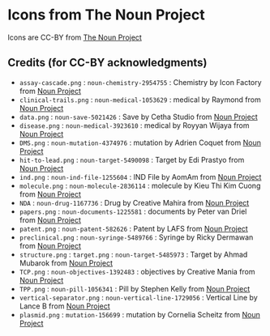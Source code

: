 # Icons from The Noun Project

Icons are CC-BY from [The Noun Project](https://thenounproject.com/)

## Credits (for CC-BY acknowledgments)

* `assay-cascade.png` : `noun-chemistry-2954755` : Chemistry by Icon Factory from <a href="https://thenounproject.com/browse/icons/term/chemistry/" target="_blank" title="Chemistry Icons">Noun Project</a>
* `clinical-trails.png` : `noun-medical-1053629` : medical by Raymond from <a href="https://thenounproject.com/browse/icons/term/medical/" target="_blank" title="medical Icons">Noun Project</a>
* `data.png` : `noun-save-5021426` : Save by Cetha Studio from <a href="https://thenounproject.com/browse/icons/term/save/" target="_blank" title="Save Icons">Noun Project</a>
* `disease.png` : `noun-medical-3923610` : medical by Royyan Wijaya from <a href="https://thenounproject.com/browse/icons/term/medical/" target="_blank" title="medical Icons">Noun Project</a>
* `DMS.png` : `noun-mutation-4374976` : mutation by Adrien Coquet from <a href="https://thenounproject.com/browse/icons/term/mutation/" target="_blank" title="mutation Icons">Noun Project</a>
* `hit-to-lead.png` : `noun-target-5490098` : Target by Edi Prastyo from <a href="https://thenounproject.com/browse/icons/term/target/" target="_blank" title="Target Icons">Noun Project</a>
* `ind.png` : `noun-ind-file-1255604` : IND File by AomAm from <a href="https://thenounproject.com/browse/icons/term/ind-file/" target="_blank" title="IND File Icons">Noun Project</a>
* `molecule.png` : `noun-molecule-2836114` : molecule by Kieu Thi Kim Cuong from <a href="https://thenounproject.com/browse/icons/term/molecule/" target="_blank" title="molecule Icons">Noun Project</a>
* `NDA` : `noun-drug-1167736` : Drug by Creative Mahira from <a href="https://thenounproject.com/browse/icons/term/drug/" target="_blank" title="Drug Icons">Noun Project</a>
* `papers.png` : `noun-documents-1225581` : documents by Peter van Driel from <a href="https://thenounproject.com/browse/icons/term/documents/" target="_blank" title="documents Icons">Noun Project</a>
* `patent.png` : `noun-patent-582626` : Patent by LAFS from <a href="https://thenounproject.com/browse/icons/term/patent/" target="_blank" title="Patent Icons">Noun Project</a>
* `preclinical.png` : `noun-syringe-5489766` : Syringe by Ricky Dermawan from <a href="https://thenounproject.com/browse/icons/term/syringe/" target="_blank" title="Syringe Icons">Noun Project</a>
* `structure.png` : `target.png` : `noun-target-5485973` : Target by Ahmad Mubarok from <a href="https://thenounproject.com/browse/icons/term/target/" target="_blank" title="Target Icons">Noun Project</a>
* `TCP.png` : `noun-objectives-1392483` : objectives by Creative Mania from <a href="https://thenounproject.com/browse/icons/term/objectives/" target="_blank" title="objectives Icons">Noun Project</a>
* `TPP.png` : `noun-pill-1056341` : Pill by Stephen Kelly from <a href="https://thenounproject.com/browse/icons/term/pill/" target="_blank" title="Pill Icons">Noun Project</a> 
* `vertical-separator.png` : `noun-vertical-line-1729056` : Vertical Line by Lance B from <a href="https://thenounproject.com/browse/icons/term/vertical-line/" target="_blank" title="Vertical Line Icons">Noun Project</a>
* `plasmid.png` : `mutation-156699` : mutation by Cornelia Scheitz from <a href="https://thenounproject.com/browse/icons/term/mutation/" target="_blank" title="mutation Icons">Noun Project</a>